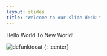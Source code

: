 ```yaml
---
layout: slides
title: "Welcome to our slide deck!"
---
```


Hello World To New World!


![defunktocat](https://octodex.github.com/images/defunktocat.png)
{: .center}
